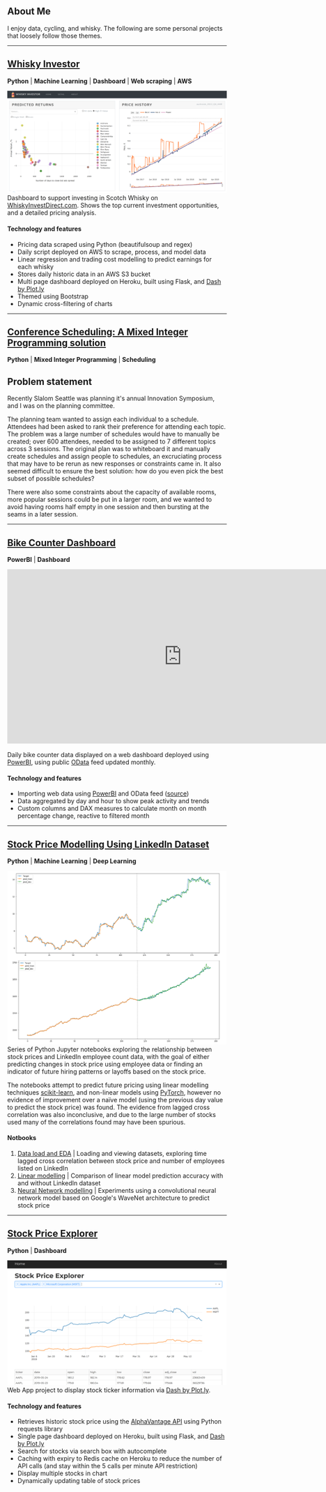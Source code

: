## About Me

I enjoy data, cycling, and whisky. The following are some personal projects that loosely follow those themes.

---

## [Whisky Investor](https://whisky-invest.herokuapp.com/)  

**Python** | **Machine Learning** | **Dashboard** | **Web scraping** | **AWS**

![image](whisky.png)  
Dashboard to support investing in Scotch Whisky on [WhiskyInvestDirect.com](whiskyinvestdirect.com). Shows the top current investment opportunities, and a detailed pricing analysis.

#### Technology and features

- Pricing data scraped using Python (beautifulsoup and regex)
- Daily script deployed on AWS to scrape, process, and model data
- Linear regression and trading cost modelling to predict earnings for each whisky
- Stores daily historic data in an AWS S3 bucket
- Multi page dashboard deployed on Heroku, built using Flask, and [Dash by Plot.ly](https://dash.plot.ly/getting-started)
- Themed using Bootstrap
- Dynamic cross-filtering of charts

---

## [Conference Scheduling: A Mixed Integer Programming solution](https://github.com/arms3/ConferenceScheduling)

**Python** | **Mixed Integer Programming** | **Scheduling**

## Problem statement
Recently Slalom Seattle was planning it's annual Innovation Symposium, and I was on the planning committee.

The planning team wanted to assign each individual to a schedule. Attendees had been asked to rank their preference for attending each topic. The problem was a large number of schedules would have to manually be created; over 600 attendees, needed to be assigned to 7 different topics across 3 sessions. The original plan was to whiteboard it and manually create schedules and assign people to schedules, an excruciating process that may have to be rerun as new responses or constraints came in. It also seemed difficult to ensure the best solution: how do you even pick the best subset of possible schedules?

There were also some constraints about the capacity of available rooms, more popular sessions could be put in a larger room, and we wanted to avoid having rooms half empty in one session and then bursting at the seams in a later session.

---

## [Bike Counter Dashboard](https://app.powerbi.com/view?r=eyJrIjoiNGQyMzYzMTQtOTQzMi00ZDc2LWEzYTktNTlmYmFiMmExMDE4IiwidCI6ImExMDc1MmQ2LTI4NjEtNDEwMy1iNmM4LTg4YTUxMjAxOTI4MiIsImMiOjJ9)  

**PowerBI** | **Dashboard**

<iframe width="800" height="400" src="https://app.powerbi.com/view?r=eyJrIjoiNGQyMzYzMTQtOTQzMi00ZDc2LWEzYTktNTlmYmFiMmExMDE4IiwidCI6ImExMDc1MmQ2LTI4NjEtNDEwMy1iNmM4LTg4YTUxMjAxOTI4MiIsImMiOjJ9" frameborder="0"> </iframe>

Daily bike counter data displayed on a web dashboard deployed using [PowerBI](https://powerbi.microsoft.com/en-us/), using public [OData](https://en.wikipedia.org/wiki/Open_Data_Protocol) feed updated monthly.

#### Technology and features

- Importing web data using [PowerBI](https://powerbi.microsoft.com/en-us/) and OData feed ([source](https://data.seattle.gov/Transportation/Burke-Gilman-Trail-north-of-NE-70th-St-Bike-and-Pe/2z5v-ecg8))
- Data aggregated by day and hour to show peak activity and trends
- Custom columns and DAX measures to calculate month on month percentage change, reactive to filtered month

---

## [Stock Price Modelling Using LinkedIn Dataset](https://github.com/arms3/Jobs-Stock-Price_Prediction)  

**Python** | **Machine Learning** | **Deep Learning**  

![image](link.png)  
Series of Python Jupyter notebooks exploring the relationship between stock prices and LinkedIn employee count data, with the goal of either predicting changes in stock price using employee data or finding an indicator of future hiring patterns or layoffs based on the stock price.

The notebooks attempt to predict future pricing using linear modelling techniques [scikit-learn](https://scikit-learn.org/stable/), and non-linear models using [PyTorch](https://pytorch.org/), however no evidence of improvement over a naïve model (using the previous day value to predict the stock price) was found. The evidence from lagged cross correlation was also inconclusive, and due to the large number of stocks used many of the correlations found may have been spurious.

#### Notbooks

1. [Data load and EDA](https://nbviewer.jupyter.org/github/arms3/Jobs-Stock-Price_Prediction/blob/master/Data%20Load%20and%20EDA.ipynb) | Loading and viewing datasets, exploring time lagged cross correlation between stock price and number of employees listed on LinkedIn
2. [Linear modelling](https://github.com/arms3/Jobs-Stock-Price_Prediction/blob/master/Modelling.ipynb) | Comparison of linear model prediction accuracy with and without LinkedIn dataset
3. [Neural Network modelling](https://github.com/arms3/Jobs-Stock-Price_Prediction/blob/master/Modelling%20Neural%20Network.ipynb) | Experiments using a convolutional neural network model based on Google's WaveNet architecture to predict stock price

---

## [Stock Price Explorer](https://dash-ticker.herokuapp.com/)

**Python** | **Dashboard**  

![image](stock.png)  
Web App project to display stock ticker information via [Dash by Plot.ly](https://dash.plot.ly/getting-started).

#### Technology and features

- Retrieves historic stock price using the [AlphaVantage API](https://www.alphavantage.co/) using Python requests library
- Single page dashboard deployed on Heroku, built using Flask, and [Dash by Plot.ly](https://dash.plot.ly/getting-started)
- Search for stocks via search box with autocomplete
- Caching with expiry to Redis cache on Heroku to reduce the number of API calls (and stay within the 5 calls per minute API restriction)
- Display multiple stocks in chart
- Dynamically updating table of stock prices
